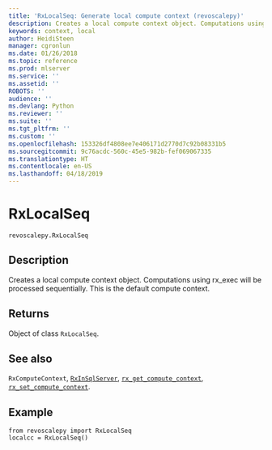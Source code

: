 ```yaml
---
title: 'RxLocalSeq: Generate local compute context (revoscalepy)'
description: Creates a local compute context object. Computations using rx_exec will be processed sequentially. This is the default compute context.
keywords: context, local
author: HeidiSteen
manager: cgronlun
ms.date: 01/26/2018
ms.topic: reference
ms.prod: mlserver
ms.service: ''
ms.assetid: ''
ROBOTS: ''
audience: ''
ms.devlang: Python
ms.reviewer: ''
ms.suite: ''
ms.tgt_pltfrm: ''
ms.custom: ''
ms.openlocfilehash: 153326df4808ee7e406171d2770d7c92b08331b5
ms.sourcegitcommit: 9c76acdc-560c-45e5-982b-fef069067335
ms.translationtype: HT
ms.contentlocale: en-US
ms.lasthandoff: 04/18/2019
---
```

# <a name="rxlocalseq"></a>RxLocalSeq


 



```
revoscalepy.RxLocalSeq
```





## <a name="description"></a>Description

Creates a local compute context object. Computations using rx_exec will be processed sequentially. This is the default compute context.


## <a name="returns"></a>Returns

Object of class `RxLocalSeq`.


## <a name="see-also"></a>See also

`RxComputeContext`, [`RxInSqlServer`](RxInSqlServer.md), [`rx_get_compute_context`](rx-get-compute-context.md), [`rx_set_compute_context`](rx-set-compute-context.md).


## <a name="example"></a>Example



```
from revoscalepy import RxLocalSeq
localcc = RxLocalSeq()
```

